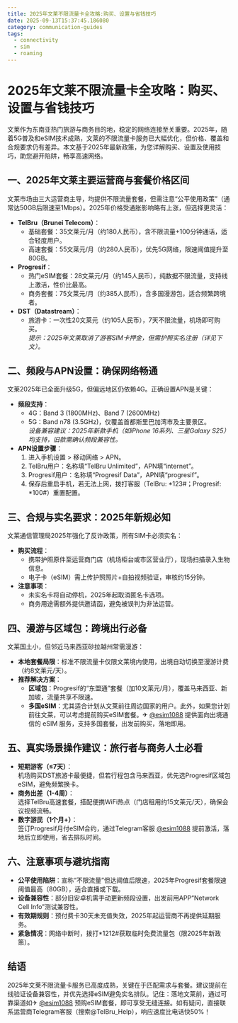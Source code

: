 ```yaml
---
title: 2025年文莱不限流量卡全攻略:购买、设置与省钱技巧
date: 2025-09-13T15:37:45.186080
category: communication-guides
tags:
  - connectivity
  - sim
  - roaming
---
```


# 2025年文莱不限流量卡全攻略：购买、设置与省钱技巧

文莱作为东南亚热门旅游与商务目的地，稳定的网络连接至关重要。2025年，随着5G普及和eSIM技术成熟，文莱的不限流量卡服务已大幅优化，但价格、覆盖和合规要求仍有差异。本文基于2025年最新政策，为您详解购买、设置及使用技巧，助您避开陷阱，畅享高速网络。

## 一、2025年文莱主要运营商与套餐价格区间
文莱市场由三大运营商主导，均提供不限流量套餐，但需注意“公平使用政策”（通常达50GB后限速至1Mbps）。2025年价格受通胀影响略有上涨，但选择更灵活：
- **TelBru（Brunei Telecom）**：  
  - 基础套餐：35文莱元/月（约180人民币），含不限流量+100分钟通话，适合轻度用户。  
  - 高速套餐：55文莱元/月（约280人民币），优先5G网络，限速阈值提升至80GB。  
- **Progresif**：  
  - 热门eSIM套餐：28文莱元/月（约145人民币），纯数据不限流量，支持线上激活，性价比最高。  
  - 商务套餐：75文莱元/月（约385人民币），含多国漫游包，适合频繁跨境者。  
- **DST（Datastream）**：  
  - 旅游卡：一次性20文莱元（约105人民币），7天不限流量，机场即可购买。  
  *提示：2025年文莱取消了游客SIM卡押金，但需护照实名注册（详见下文）。*

## 二、频段与APN设置：确保网络畅通
文莱2025年已全面升级5G，但偏远地区仍依赖4G。正确设置APN是关键：
- **频段支持**：  
  - 4G：Band 3 (1800MHz)、Band 7 (2600MHz)  
  - 5G：Band n78 (3.5GHz)，仅覆盖首都斯里巴加湾市及主要景区。  
  *设备兼容建议：2025年新款手机（如iPhone 16系列、三星Galaxy S25）均支持，旧款需确认频段兼容性。*
- **APN设置步骤**：  
  1. 进入手机设置 > 移动网络 > APN。  
  2. TelBru用户：名称填“TelBru Unlimited”，APN填“internet”。  
  3. Progresif用户：名称填“Progresif Data”，APN填“progresif”。  
  4. 保存后重启手机，若无法上网，拨打客服（TelBru: *123#；Progresif: *100#）重置配置。

## 三、合规与实名要求：2025年新规必知
文莱通信管理局2025年强化了反诈政策，所有SIM卡必须实名：
- **购买流程**：  
  - 携带护照原件至运营商门店（机场柜台或市区营业厅），现场扫描录入生物信息。  
  - 电子卡（eSIM）需上传护照照片+自拍视频验证，审核约15分钟。  
- **注意事项**：  
  - 未实名卡将自动停机，2025年起取消匿名卡选项。  
  - 商务用途需额外提供邀请函，避免被误判为非法运营。

## 四、漫游与区域包：跨境出行必备
文莱国土小，但邻近马来西亚砂拉越州常需漫游：
- **本地套餐局限**：标准不限流量卡仅限文莱境内使用，出境自动切换至漫游计费（约8文莱元/天）。  
- **推荐解决方案**：  
  - **区域包**：Progresif的“东盟通”套餐（加10文莱元/月），覆盖马来西亚、新加坡，流量共享不限速。  
  - **多国eSIM**：尤其适合计划从文莱前往周边国家的用户。此外，如果您计划前往文莱，可以考虑提前购买eSIM套餐。✈ [@esim1088](https://t.me/s/esim1088) 提供面向出境通信的 eSIM 服务，支持多国套餐，出发前购买，落地即用。

## 五、真实场景操作建议：旅行者与商务人士必看
- **短期游客（≤7天）**：  
  机场购买DST旅游卡最便捷，但若行程包含马来西亚，优先选Progresif区域包eSIM，避免频繁换卡。  
- **商务出差（1-4周）**：  
  选择TelBru高速套餐，搭配便携WiFi热点（门店租用约15文莱元/天），确保会议视频流畅。  
- **数字游民（1个月+）**：  
  签订Progresif月付eSIM合约，通过Telegram客服 [@esim1088](https://t.me/s/esim1088) 提前激活，落地后立即使用，省去排队时间。

## 六、注意事项与避坑指南
- **公平使用陷阱**：宣称“不限流量”但达阈值后限速，2025年Progresif套餐限速阈值最高（80GB），适合直播或下载。  
- **设备兼容性**：部分旧安卓机需手动更新频段设置，出发前用APP“Network Cell Info”测试兼容性。  
- **有效期规则**：预付费卡30天未充值失效，2025年起运营商不再提供延期服务。  
- **紧急情况**：网络中断时，拨打*1212#获取临时免费流量包（限2025年新政策）。

## 结语
2025年文莱不限流量卡服务已高度成熟，关键在于匹配需求与套餐。建议提前在线验证设备兼容性，并优先选择eSIM避免实名排队。记住：落地文莱前，通过可靠渠道如✈ [@esim1088](https://t.me/s/esim1088) 预购eSIM套餐，即可享受无缝连接。如有疑问，直接联系运营商Telegram客服（搜索@TelBru_Help），响应速度比电话快50%！